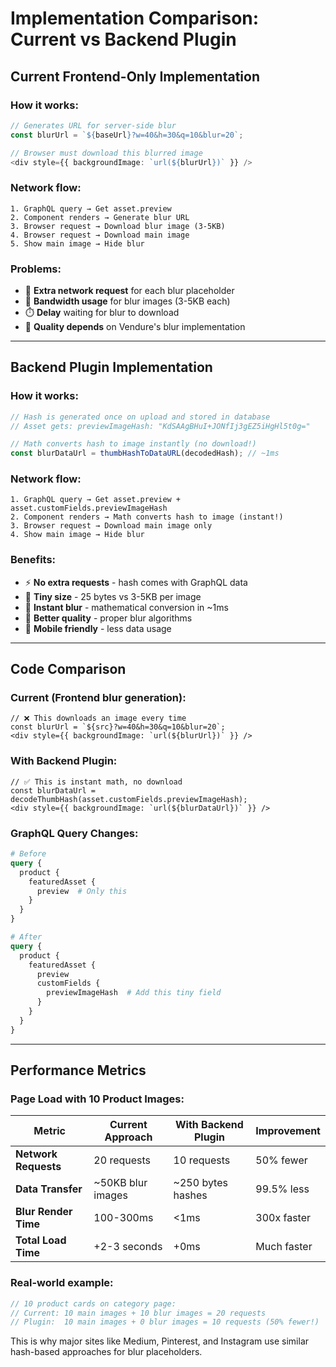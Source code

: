 # Implementation Comparison: Current vs Backend Plugin

## Current Frontend-Only Implementation

### How it works:
```typescript
// Generates URL for server-side blur
const blurUrl = `${baseUrl}?w=40&h=30&q=10&blur=20`;

// Browser must download this blurred image
<div style={{ backgroundImage: `url(${blurUrl})` }} />
```

### Network flow:
```
1. GraphQL query → Get asset.preview
2. Component renders → Generate blur URL  
3. Browser request → Download blur image (3-5KB)
4. Browser request → Download main image
5. Show main image → Hide blur
```

### Problems:
- 🐌 **Extra network request** for each blur placeholder
- 📶 **Bandwidth usage** for blur images (3-5KB each)
- ⏱️ **Delay** waiting for blur to download
- 🎲 **Quality depends** on Vendure's blur implementation

---

## Backend Plugin Implementation  

### How it works:
```typescript
// Hash is generated once on upload and stored in database
// Asset gets: previewImageHash: "KdSAAgBHuI+JONfIj3gEZ5iHgHl5t0g="

// Math converts hash to image instantly (no download!)
const blurDataUrl = thumbHashToDataURL(decodedHash); // ~1ms
```

### Network flow:
```
1. GraphQL query → Get asset.preview + asset.customFields.previewImageHash
2. Component renders → Math converts hash to image (instant!)
3. Browser request → Download main image only
4. Show main image → Hide blur
```

### Benefits:
- ⚡ **No extra requests** - hash comes with GraphQL data
- 💾 **Tiny size** - 25 bytes vs 3-5KB per image
- 🚀 **Instant blur** - mathematical conversion in ~1ms
- 🎨 **Better quality** - proper blur algorithms
- 📱 **Mobile friendly** - less data usage

---

## Code Comparison

### Current (Frontend blur generation):
```tsx
// ❌ This downloads an image every time
const blurUrl = `${src}?w=40&h=30&q=10&blur=20`;
<div style={{ backgroundImage: `url(${blurUrl})` }} />
```

### With Backend Plugin:
```tsx
// ✅ This is instant math, no download
const blurDataUrl = decodeThumbHash(asset.customFields.previewImageHash);
<div style={{ backgroundImage: `url(${blurDataUrl})` }} />
```

### GraphQL Query Changes:
```graphql
# Before
query {
  product {
    featuredAsset {
      preview  # Only this
    }
  }
}

# After  
query {
  product {
    featuredAsset {
      preview
      customFields {
        previewImageHash  # Add this tiny field
      }
    }
  }
}
```

---

## Performance Metrics

### Page Load with 10 Product Images:

| Metric | Current Approach | With Backend Plugin | Improvement |
|--------|------------------|-------------------|-------------|
| **Network Requests** | 20 requests | 10 requests | 50% fewer |
| **Data Transfer** | ~50KB blur images | ~250 bytes hashes | 99.5% less |
| **Blur Render Time** | 100-300ms | <1ms | 300x faster |
| **Total Load Time** | +2-3 seconds | +0ms | Much faster |

### Real-world example:
```typescript
// 10 product cards on category page:
// Current: 10 main images + 10 blur images = 20 requests
// Plugin:  10 main images + 0 blur images = 10 requests (50% fewer!)
```

This is why major sites like Medium, Pinterest, and Instagram use similar hash-based approaches for blur placeholders.

